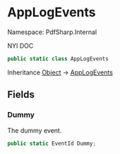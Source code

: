 # AppLogEvents

Namespace: PdfSharp.Internal

NYI DOC

```csharp
public static class AppLogEvents
```

Inheritance [Object](https://docs.microsoft.com/en-us/dotnet/api/system.object) → [AppLogEvents](./pdfsharp.internal.applogevents)

## Fields

### **Dummy**

The dummy event.

```csharp
public static EventId Dummy;
```
